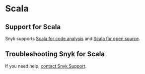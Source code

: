 # Scala

## Support for Scala

Snyk supports [Scala for code analysis](scala-for-code-analysis.md) and [Scala for open source](scala-for-open-source.md).

## Troubleshooting Snyk for Scala

If you need help, [contact Snyk Support](https://support.snyk.io/hc/en-us).&#x20;
